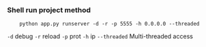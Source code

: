 ### Shell run project method 
```shell
    python app.py runserver -d -r -p 5555 -h 0.0.0.0 --threaded
```

`-d` debug
`-r` reload
`-p` prot
`-h` ip
`--threaded` Multi-threaded access
